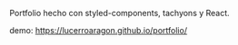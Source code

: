 Portfolio hecho con styled-components, tachyons y React.

demo: https://lucerroaragon.github.io/portfolio/
